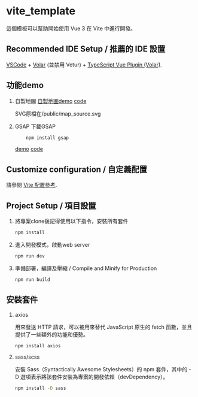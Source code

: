 # vite_template

這個模板可以幫助開始使用 Vue 3 在 Vite 中進行開發。


## Recommended IDE Setup / 推薦的 IDE 設置

[VSCode](https://code.visualstudio.com/) + [Volar](https://marketplace.visualstudio.com/items?itemName=Vue.volar) (並禁用 Vetur) + [TypeScript Vue Plugin (Volar)](https://marketplace.visualstudio.com/items?itemName=Vue.vscode-typescript-vue-plugin).


## 功能demo
1. 自製地圖
    [自製地圖demo](https://tibamef2e.com/chd104/ingrid/front/minimap)
    [code](https://github.com/ingridkao/tibame_vite_template_front/blob/CHD104-day5/src/views/MiniMapView.vue)

    SVG原檔在/public/map_source.svg

2. GSAP
    下載GSAP
    ```sh
        npm install gsap
    ```
    [demo](https://tibamef2e.com/chd104/ingrid/front/gsap)
    [code](https://github.com/ingridkao/tibame_vite_template_front/blob/CHD104-day5/src/views/GsapView.vue)



## Customize configuration / 自定義配置

請參閱 [Vite 配置參考](https://vitejs.dev/config/).



## Project Setup / 項目設置

1. 將專案clone後記得使用以下指令，安裝所有套件

    ```sh
    npm install
    ```

2. 進入開發模式，啟動web server

    ```sh
    npm run dev
    ```

3. 準備部署，編譯及壓縮 / Compile and Minify for Production

    ```sh
    npm run build
    ```



## 安裝套件
1. axios

    用來發送 HTTP 請求，可以被用來替代 JavaScript 原生的 fetch 函數，並且提供了一些額外的功能和優勢。
    ```sh
    npm install axios
    ```

2. sass/scss

    安裝 Sass（Syntactically Awesome Stylesheets）的 npm 套件，其中的 -D 選項表示將該套件安裝為專案的開發依賴（devDependency）。
    ```sh
    npm install -D sass
    ```

